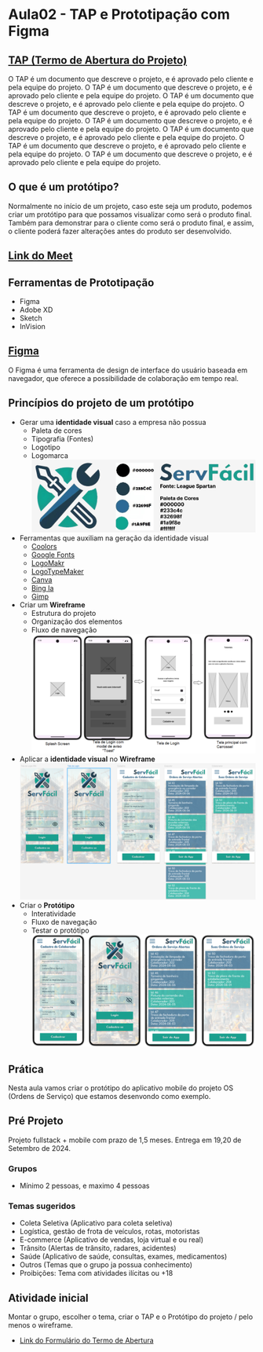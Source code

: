 # Aula02 - TAP e Prototipação com Figma

## [TAP (Termo de Abertura do Projeto)](./termo_abertura.md)
O TAP é um documento que descreve o projeto, e é aprovado pelo cliente e pela equipe do projeto. O TAP é um documento que descreve o projeto, e é aprovado pelo cliente e pela equipe do projeto. O TAP é um documento que descreve o projeto, e é aprovado pelo cliente e pela equipe do projeto. O TAP é um documento que descreve o projeto, e é aprovado pelo cliente e pela equipe do projeto. O TAP é um documento que descreve o projeto, e é aprovado pelo cliente e pela equipe do projeto. O TAP é um documento que descreve o projeto, e é aprovado pelo cliente e pela equipe do projeto. O TAP é um documento que descreve o projeto, e é aprovado pelo cliente e pela equipe do projeto. O TAP é um documento que descreve o projeto, e é aprovado pelo cliente e pela equipe do projeto.

## O que é um protótipo?
Normalmente no início de um projeto, caso este seja um produto, podemos criar um protótipo para que possamos visualizar como será o produto final.
Também para demonstrar para o cliente como será o produto final, e assim, o cliente poderá fazer alterações antes do produto ser desenvolvido.

## [Link do Meet](https://meet.google.com/oeg-wfrn-kgc)

## Ferramentas de Prototipação
- Figma
- Adobe XD
- Sketch
- InVision

## [Figma](https://www.figma.com/)
O Figma é uma ferramenta de design de interface do usuário baseada em navegador, que oferece a possibilidade de colaboração em tempo real.

## Princípios do projeto de um protótipo
- Gerar uma **identidade visual** caso a empresa não possua
    - Paleta de cores
    - Tipografia (Fontes)
    - Logotipo
    - Logomarca
![Identidade Visual](./identidadevisual.png)
- Ferramentas que auxiliam na geração da identidade visual
    - [Coolors](https://coolors.co/)
    - [Google Fonts](https://fonts.google.com/)
    - [LogoMakr](https://logomakr.com/)
    - [LogoTypeMaker](https://logotypemaker.com/)
    - [Canva](https://www.canva.com/)
    - [Bing Ia](https://www.bing.com/chat)
    - [Gimp](https://www.gimp.org/)
- Criar um **Wireframe**
    - Estrutura do projeto
    - Organização dos elementos
    - Fluxo de navegação
![Wireframe](./wireframe.png)
- Aplicar a **identidade visual** no **Wireframe**
![Wireframe com Identidade Visual](./wireframe2.png)
- Criar o **Protótipo**
    - Interatividade
    - Fluxo de navegação
    - Testar o protótipo
![Protótipo](./prototipo.png)


## Prática
Nesta aula vamos criar o protótipo do aplicativo mobile do projeto OS (Ordens de Serviço) que estamos desenvondo como exemplo.

## Pré Projeto
Projeto fullstack + mobile com prazo de 1,5 meses. Entrega em 19,20 de Setembro de 2024.
### Grupos
- Mínimo 2 pessoas, e maximo 4 pessoas
### Temas sugeridos
- Coleta Seletiva (Aplicativo para coleta seletiva)
- Logística, gestão de frota de veículos, rotas, motoristas
- E-commerce (Aplicativo de vendas, loja virtual e ou real)
- Trânsito (Alertas de trânsito, radares, acidentes)
- Saúde (Aplicativo de saúde, consultas, exames, medicamentos)
- Outros (Temas que o grupo ja possua conhecimento)
- Proibições: Tema com atividades ilícitas ou +18

## Atividade inicial
Montar o grupo, escolher o tema, criar o TAP e o Protótipo do projeto / pelo menos o wireframe.
- [Link do Formulário do Termo de Abertura](https://docs.google.com/forms/d/e/1FAIpQLScbZSLgh22Zj8rhS9_by_9_0HzmbsG6MxcHlfmlphHFdqo52w/viewform?usp=sf_link)